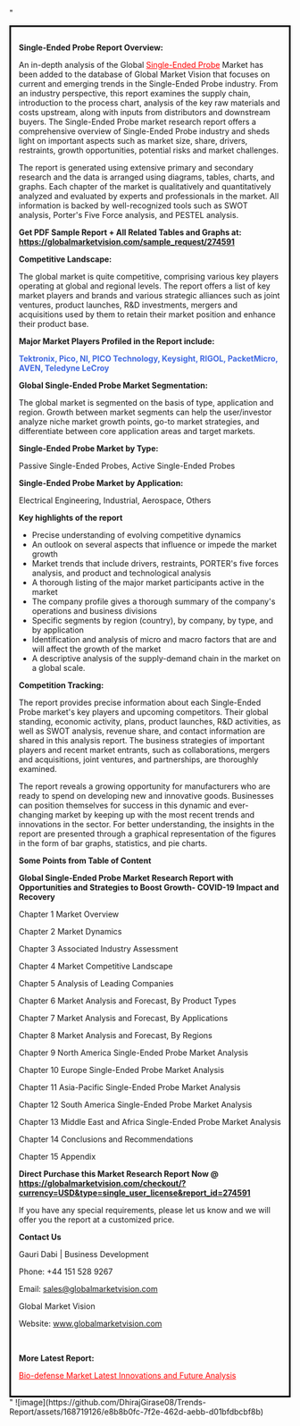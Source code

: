 "<div style='border: 3px solid black; padding: 1em;'>

<strong>Single-Ended Probe Report Overview:</strong>

An in-depth analysis of the Global <a style='color: #ff0000;' href='https://globalmarketvision.com/reports/global-single-ended-probe-market/274591'>Single-Ended Probe</a> Market has been added to the database of Global Market Vision that focuses on current and emerging trends in the Single-Ended Probe industry. From an industry perspective, this report examines the supply chain, introduction to the process chart, analysis of the key raw materials and costs upstream, along with inputs from distributors and downstream buyers. The Single-Ended Probe market research report offers a comprehensive overview of Single-Ended Probe industry and sheds light on important aspects such as market size, share, drivers, restraints, growth opportunities, potential risks and market challenges.

The report is generated using extensive primary and secondary research and the data is arranged using diagrams, tables, charts, and graphs. Each chapter of the market is qualitatively and quantitatively analyzed and evaluated by experts and professionals in the market. All information is backed by well-recognized tools such as SWOT analysis, Porter's Five Force analysis, and PESTEL analysis.

<strong>Get PDF Sample Report + All Related Tables and Graphs at</strong><strong>:</strong><strong> <a style='color: #ff0000;' href='https://globalmarketvision.com/sample_request/274591?utm_source=linkedinPulse&utm_medium=SN&utm_campaign=SN'><strong>https://globalmarketvision.com/sample_request/274591</strong></a></strong>

<strong>Competitive Landscape:</strong>

The global market is quite competitive, comprising various key players operating at global and regional levels. The report offers a list of key market players and brands and various strategic alliances such as joint ventures, product launches, R&amp;D investments, mergers and acquisitions used by them to retain their market position and enhance their product base.

<strong>Major Market Players Profiled in the Report include:</strong>

<strong style='color: #4169e1;'>Tektronix, Pico, NI, PICO Technology, Keysight, RIGOL, PacketMicro, AVEN, Teledyne LeCroy</strong>

<strong>Global Single-Ended Probe Market Segmentation:</strong>

The global market is segmented on the basis of type, application and region. Growth between market segments can help the user/investor analyze niche market growth points, go-to market strategies, and differentiate between core application areas and target markets.

<strong>Single-Ended Probe Market by Type</strong><strong>:</strong>

Passive Single-Ended Probes, Active Single-Ended Probes

<strong>Single-Ended Probe Market by</strong><strong> Application:</strong>

Electrical Engineering, Industrial, Aerospace, Others

<strong>Key highlights of the report</strong>
<ul>
  <li>Precise understanding of evolving competitive dynamics</li>
  <li>An outlook on several aspects that influence or impede the market growth</li>
  <li>Market trends that include drivers, restraints, PORTER's five forces analysis, and product and technological analysis</li>
  <li>A thorough listing of the major market participants active in the market</li>
  <li>The company profile gives a thorough summary of the company's operations and business divisions</li>
  <li>Specific segments by region (country), by company, by type, and by application</li>
  <li>Identification and analysis of micro and macro factors that are and will affect the growth of the market</li>
  <li>A descriptive analysis of the supply-demand chain in the market on a global scale.</li>
</ul>
<strong>Competition Tracking:</strong>

The report provides precise information about each Single-Ended Probe market's key players and upcoming competitors. Their global standing, economic activity, plans, product launches, R&amp;D activities, as well as SWOT analysis, revenue share, and contact information are shared in this analysis report. The business strategies of important players and recent market entrants, such as collaborations, mergers and acquisitions, joint ventures, and partnerships, are thoroughly examined.

The report reveals a growing opportunity for manufacturers who are ready to spend on developing new and innovative goods. Businesses can position themselves for success in this dynamic and ever-changing market by keeping up with the most recent trends and innovations in the sector. For better understanding, the insights in the report are presented through a graphical representation of the figures in the form of bar graphs, statistics, and pie charts.

<strong>Some Points from Table of Content</strong>

<strong>Global Single-Ended Probe Market Research Report with Opportunities and Strategies to Boost Growth- COVID-19 Impact and Recovery</strong>

Chapter 1 Market Overview

Chapter 2 Market Dynamics

Chapter 3 Associated Industry Assessment

Chapter 4 Market Competitive Landscape

Chapter 5 Analysis of Leading Companies

Chapter 6 Market Analysis and Forecast, By Product Types

Chapter 7 Market Analysis and Forecast, By Applications

Chapter 8 Market Analysis and Forecast, By Regions

Chapter 9 North America Single-Ended Probe Market Analysis

Chapter 10 Europe Single-Ended Probe Market Analysis

Chapter 11 Asia-Pacific Single-Ended Probe Market Analysis

Chapter 12 South America Single-Ended Probe Market Analysis

Chapter 13 Middle East and Africa Single-Ended Probe Market Analysis

Chapter 14 Conclusions and Recommendations

Chapter 15 Appendix

<strong>Direct Purchase this Market Research Report Now @ <a style='color: #ff0000;' href='https://globalmarketvision.com/checkout/?currency=USD&type=single_user_license&report_id=274591?utm_source=linkedinPulse&utm_medium=SN&utm_campaign=SN'><strong>https://globalmarketvision.com/checkout/?currency=USD&type=single_user_license&report_id=274591</strong></a></strong>

If you have any special requirements, please let us know and we will offer you the report at a customized price.
<p id='ember58' class='ember-view reader-content-blocks__paragraph'><strong>Contact Us</strong></p>
<p id='ember59' class='ember-view reader-content-blocks__paragraph'>Gauri Dabi | Business Development</p>
<p id='ember60' class='ember-view reader-content-blocks__paragraph'>Phone: +44 151 528 9267</p>
Email: <a href='mailto:sales@globalmarketvision.com'>sales@globalmarketvision.com</a>

Global Market Vision

Website: <a href='http://www.globalmarketvision.com/'>www.globalmarketvision.com</a>

&nbsp;

<strong>More Latest Report:</strong>

<a style='color: #ff0000;' href='https://medium.com/@namratasonawane27/bio-defense-market-latest-innovations-and-future-analysis-5916f42cc18d'>Bio-defense Market Latest Innovations and Future Analysis</a>

</div>"
![image](https://github.com/DhirajGirase08/Trends-Report/assets/168719126/e8b8b0fc-7f2e-462d-aebb-d01bfdbcbf8b)
